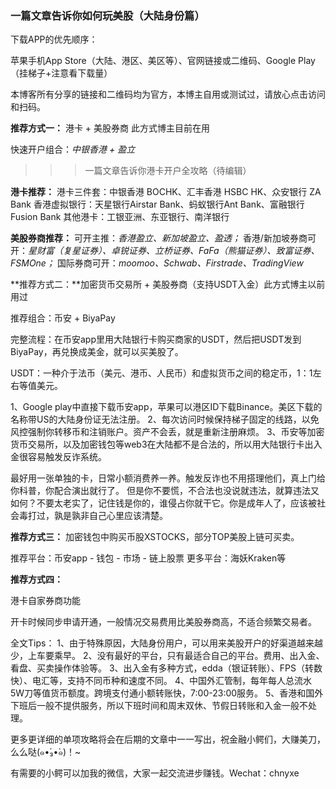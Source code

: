 ### 一篇文章告诉你如何玩美股（大陆身份篇）

下载APP的优先顺序：

苹果手机App Store（大陆、港区、美区等）、官网链接或二维码、Google Play（挂梯子+注意看下载量）

本博客所有分享的链接和二维码均为官方，本博主自用或测试过，请放心点击访问和扫码。


**推荐方式一：** 港卡 + 美股券商   此方式博主目前在用

快速开户组合：_中银香港 + 盈立_

>>>一篇文章告诉你港卡开户全攻略（待编辑）

**港卡推荐：** 
港卡三件套：中银香港 BOCHK、汇丰香港 HSBC HK、众安银行 ZA Bank
香港虚拟银行：天星银行Airstar Bank、蚂蚁银行Ant Bank、富融银行Fusion Bank
其他港卡：工银亚洲、东亚银行、南洋银行


**美股券商推荐：**
可开主推：_香港盈立、新加坡盈立、盈透；_
香港/新加坡券商可开：_星财富（复星证券）、卓锐证券、立桥证券、FaFa（熊猫证券）、致富证券、FSMOne；_
国际券商可开：_moomoo、Schwab、Firstrade、TradingView_


**推荐方式二：**加密货币交易所 + 美股券商（支持USDT入金）此方式博主以前用过

推荐组合：币安 + BiyaPay   

完整流程：在币安app里用大陆银行卡购买商家的USDT，然后把USDT发到BiyaPay，再兑换成美金，就可以买美股了。

USDT：一种介于法币（美元、港币、人民币）和虚拟货币之间的稳定币，1：1左右等值美元。

1、Google play中直接下载币安app，苹果可以港区ID下载Binance。美区下载的名称带US的大陆身份证无法注册。
2、每次访问时候保持梯子固定的线路，以免风控强制你转移币和注销账户。资产不会丢，就是重新注册麻烦。
3、币安等加密货币交易所，以及加密钱包等web3在大陆都不是合法的，所以用大陆银行卡出入金很容易触发反诈系统。

最好用一张单独的卡，日常小额消费养一养。触发反诈也不用搭理他们，真上门给你科普，你配合演出就行了。
但是你不要慌，不合法也没说就违法，就算违法又如何？不要太老实了，记住钱是你的，谁侵占你就干它。你是成年人了，应该被社会毒打过，孰是孰非自己心里应该清楚。


**推荐方式三：** 加密钱包中购买币股XSTOCKS，部分TOP美股上链可买卖。

推荐平台：币安app - 钱包 - 市场 - 链上股票
更多平台：海妖Kraken等

**推荐方式四：**

港卡自家券商功能

开卡时候同步申请开通，一般情况交易费用比美股券商高，不适合频繁交易者。


全文Tips：
1、由于特殊原因，大陆身份用户，可以用来美股开户的好渠道越来越少，上车要乘早。
2、没有最好的平台，只有最适合自己的平台。费用、出入金、看盘、买卖操作体验等。
3、出入金有多种方式，edda（银证转账）、FPS（转数快）、电汇等，支持不同币种和速度不同。
4、中国外汇管制，每年每人总流水5W刀等值货币额度。跨境支付通小额转账快，7:00-23:00服务。
5、香港和国外下班后一般不提供服务，所以下班时间和周末双休、节假日转账和入金一般不处理。

更多更详细的单项攻略将会在后期的文章中一一写出，祝金融小鳄们，大赚美刀，么么哒(๑•́₃•̀๑)！~

有需要的小鳄可以加我的微信，大家一起交流进步赚钱。Wechat：chnyxe
